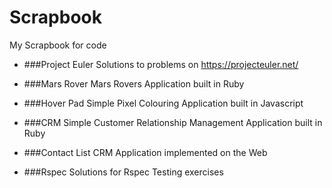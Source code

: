 Scrapbook
=========

My Scrapbook for code

- ###Project Euler
Solutions to problems on https://projecteuler.net/

- ###Mars Rover
Mars Rovers Application built in Ruby

- ###Hover Pad
Simple Pixel Colouring Application built in Javascript

- ###CRM
Simple Customer Relationship Management Application built in Ruby

- ###Contact List
CRM Application implemented on the Web

- ###Rspec
Solutions for Rspec Testing exercises
